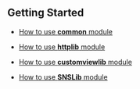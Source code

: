 ## Getting Started

- [How to use **common** module](https://github.com/cuongvv10/rikkei-common-lib/tree/master/common/README.md)

- [How to use **httplib** module](https://github.com/cuongvv10/rikkei-common-lib/tree/master/httplib/README.md)

- [How to use **customviewlib** module](https://github.com/cuongvv10/rikkei-common-lib/tree/master/customviewlib/README.md)

- [How to use **SNSLib** module](https://github.com/cuongvv10/rikkei-common-lib/tree/master/SNSLib/README.md)